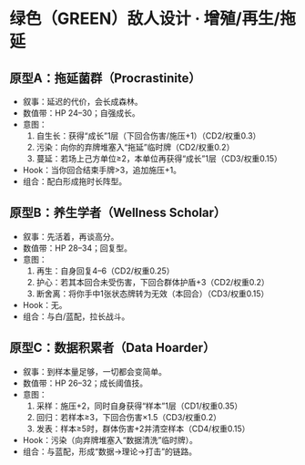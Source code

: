 # 绿色（GREEN）敌人设计 · 增殖/再生/拖延

## 原型A：拖延菌群（Procrastinite）
- 叙事：延迟的代价，会长成森林。
- 数值带：HP 24–30；自强成长。
- 意图：
  1) 自生长：获得“成长”1层（下回合伤害/施压+1）（CD2/权重0.3）
  2) 污染：向你的弃牌堆塞入“拖延”临时牌（CD2/权重0.2）
  3) 蔓延：若场上己方单位≥2，本单位再获得“成长”1层（CD3/权重0.15）
- Hook：当你回合结束手牌>3，追加施压+1。
- 组合：配白形成拖时长阵型。

## 原型B：养生学者（Wellness Scholar）
- 叙事：先活着，再谈高分。
- 数值带：HP 28–34；回复型。
- 意图：
  1) 再生：自身回复4–6（CD2/权重0.25）
  2) 护心：若其本回合未受伤害，下回合群体护盾+3（CD2/权重0.2）
  3) 断舍离：将你手中1张状态牌转为无效（本回合）（CD3/权重0.15）
- Hook：无。
- 组合：与白/蓝配，拉长战斗。

## 原型C：数据积累者（Data Hoarder）
- 叙事：到样本量足够，一切都会变简单。
- 数值带：HP 26–32；成长阈值技。
- 意图：
  1) 采样：施压+2，同时自身获得“样本”1层（CD1/权重0.35）
  2) 回归：若样本≥3，下回合伤害×1.5（CD3/权重0.2）
  3) 发表：样本≥5时，群体伤害+2并清空样本（CD4/权重0.15）
- Hook：污染（向弃牌堆塞入“数据清洗”临时牌）。
- 组合：与蓝配，形成“数据→理论→打击”的链路。
